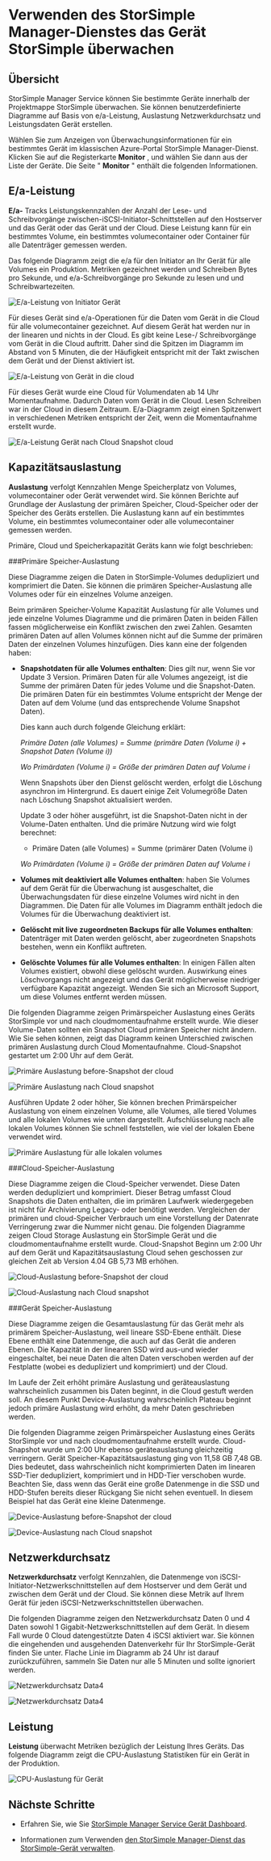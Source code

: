 <properties 
   pageTitle="StorSimple-Gerät überwachen | Microsoft Azure"
   description="Beschreibt, wie mit der StorSimple Manager-Dienst e/a-Leistung, Auslastung Netzwerkdurchsatz und Leistung überwachen."
   services="storsimple"
   documentationCenter="NA"
   authors="alkohli"
   manager="carmonm"
   editor="" />
<tags 
   ms.service="storsimple"
   ms.devlang="NA"
   ms.topic="article"
   ms.tgt_pltfrm="NA"
   ms.workload="TBD"
   ms.date="08/16/2016"
   ms.author="alkohli" />

# <a name="use-the-storsimple-manager-service-to-monitor-your-storsimple-device"></a>Verwenden des StorSimple Manager-Dienstes das Gerät StorSimple überwachen 

## <a name="overview"></a>Übersicht

StorSimple Manager Service können Sie bestimmte Geräte innerhalb der Projektmappe StorSimple überwachen. Sie können benutzerdefinierte Diagramme auf Basis von e/a-Leistung, Auslastung Netzwerkdurchsatz und Leistungsdaten Gerät erstellen. 

Wählen Sie zum Anzeigen von Überwachungsinformationen für ein bestimmtes Gerät im klassischen Azure-Portal StorSimple Manager-Dienst. Klicken Sie auf die Registerkarte **Monitor** , und wählen Sie dann aus der Liste der Geräte. Die Seite " **Monitor** " enthält die folgenden Informationen.

## <a name="io-performance"></a>E/a-Leistung 

**E/a-** Tracks Leistungskennzahlen der Anzahl der Lese- und Schreibvorgänge zwischen-iSCSI-Initiator-Schnittstellen auf den Hostserver und das Gerät oder das Gerät und der Cloud. Diese Leistung kann für ein bestimmtes Volume, ein bestimmtes volumecontainer oder Container für alle Datenträger gemessen werden.

Das folgende Diagramm zeigt die e/a für den Initiator an Ihr Gerät für alle Volumes ein Produktion. Metriken gezeichnet werden und Schreiben Bytes pro Sekunde, und e/a-Schreibvorgänge pro Sekunde zu lesen und und Schreibwartezeiten.

![E/a-Leistung von Initiator Gerät](./media/storsimple-monitor-device/StorSimple_IO_Performance_For_InitiatorTODevice_For_AllVolumesM.png)

Für dieses Gerät sind e/a-Operationen für die Daten vom Gerät in die Cloud für alle volumecontainer gezeichnet. Auf diesem Gerät hat werden nur in der linearen und nichts in der Cloud. Es gibt keine Lese-/ Schreibvorgänge vom Gerät in die Cloud auftritt. Daher sind die Spitzen im Diagramm im Abstand von 5 Minuten, die der Häufigkeit entspricht mit der Takt zwischen dem Gerät und der Dienst aktiviert ist. 

![E/a-Leistung von Gerät in die cloud](./media/storsimple-monitor-device/StorSimple_IO_Performance_For_DeviceTOCloud_For_AllVolumeContainersM.png)


Für dieses Gerät wurde eine Cloud für Volumendaten ab 14 Uhr Momentaufnahme. Dadurch Daten vom Gerät in die Cloud. Lesen Schreiben war in der Cloud in diesem Zeitraum. E/a-Diagramm zeigt einen Spitzenwert in verschiedenen Metriken entspricht der Zeit, wenn die Momentaufnahme erstellt wurde. 

![E/a-Leistung Gerät nach Cloud Snapshot cloud](./media/storsimple-monitor-device/StorSimple_IO_Performance_For_DeviceTOCloud_For_AllVolumeContainers2M.png)


## <a name="capacity-utilization"></a>Kapazitätsauslastung 

**Auslastung** verfolgt Kennzahlen Menge Speicherplatz von Volumes, volumecontainer oder Gerät verwendet wird. Sie können Berichte auf Grundlage der Auslastung der primären Speicher, Cloud-Speicher oder der Speicher des Geräts erstellen. Die Auslastung kann auf ein bestimmtes Volume, ein bestimmtes volumecontainer oder alle volumecontainer gemessen werden.


Primäre, Cloud und Speicherkapazität Geräts kann wie folgt beschrieben:

###<a name="primary-storage-capacity-utilization"></a>Primäre Speicher-Auslastung
 
Diese Diagramme zeigen die Daten in StorSimple-Volumes dedupliziert und komprimiert die Daten. Sie können die primären Speicher-Auslastung alle Volumes oder für ein einzelnes Volume anzeigen.

Beim primären Speicher-Volume Kapazität Auslastung für alle Volumes und jede einzelne Volumes Diagramme und die primären Daten in beiden Fällen fassen möglicherweise ein Konflikt zwischen den zwei Zahlen. Gesamten primären Daten auf allen Volumes können nicht auf die Summe der primären Daten der einzelnen Volumes hinzufügen. Dies kann eine der folgenden haben:

- **Snapshotdaten für alle Volumes enthalten**: Dies gilt nur, wenn Sie vor Update 3 Version. Primären Daten für alle Volumes angezeigt, ist die Summe der primären Daten für jedes Volume und die Snapshot-Daten. Die primären Daten für ein bestimmtes Volume entspricht der Menge der Daten auf dem Volume (und das entsprechende Volume Snapshot Daten).

    Dies kann auch durch folgende Gleichung erklärt:

    *Primäre Daten (alle Volumes) = Summe (primäre Daten (Volume i) + Snapshot Daten (Volume i))*
    
    *Wo Primärdaten (Volume i) = Größe der primären Daten auf Volume i*
 
    Wenn Snapshots über den Dienst gelöscht werden, erfolgt die Löschung asynchron im Hintergrund. Es dauert einige Zeit Volumegröße Daten nach Löschung Snapshot aktualisiert werden. 

    Update 3 oder höher ausgeführt, ist die Snapshot-Daten nicht in der Volume-Daten enthalten. Und die primäre Nutzung wird wie folgt berechnet:

    * Primäre Daten (alle Volumes) = Summe (primärer Daten (Volume i)
    
    *Wo Primärdaten (Volume i) = Größe der primären Daten auf Volume i*
 
- **Volumes mit deaktiviert alle Volumes enthalten**: haben Sie Volumes auf dem Gerät für die Überwachung ist ausgeschaltet, die Überwachungsdaten für diese einzelne Volumes wird nicht in den Diagrammen. Die Daten für alle Volumes im Diagramm enthält jedoch die Volumes für die Überwachung deaktiviert ist. 
 
- **Gelöscht mit live zugeordneten Backups für alle Volumes enthalten**: Datenträger mit Daten werden gelöscht, aber zugeordneten Snapshots bestehen, wenn ein Konflikt auftreten.

- **Gelöschte Volumes für alle Volumes enthalten**: In einigen Fällen alten Volumes existiert, obwohl diese gelöscht wurden. Auswirkung eines Löschvorgangs nicht angezeigt und das Gerät möglicherweise niedriger verfügbare Kapazität angezeigt. Wenden Sie sich an Microsoft Support, um diese Volumes entfernt werden müssen.

Die folgenden Diagramme zeigen Primärspeicher Auslastung eines Geräts StorSimple vor und nach cloudmomentaufnahme erstellt wurde. Wie dieser Volume-Daten sollten ein Snapshot Cloud primären Speicher nicht ändern. Wie Sie sehen können, zeigt das Diagramm keinen Unterschied zwischen primären Auslastung durch Cloud Momentaufnahme. Cloud-Snapshot gestartet um 2:00 Uhr auf dem Gerät.

![Primäre Auslastung before-Snapshot der cloud](./media/storsimple-monitor-device/StorSimple_PrimaryCapacityUtil_For_AllVolumes2M.png)

![Primäre Auslastung nach Cloud snapshot](./media/storsimple-monitor-device/StorSimple_PrimaryCapacityUtil_For_AllVolumes1M.png)

Ausführen Update 2 oder höher, Sie können brechen Primärspeicher Auslastung von einem einzelnen Volume, alle Volumes, alle tiered Volumes und alle lokalen Volumes wie unten dargestellt. Aufschlüsselung nach alle lokalen Volumes können Sie schnell feststellen, wie viel der lokalen Ebene verwendet wird.

![Primäre Auslastung für alle lokalen volumes](./media/storsimple-monitor-device/localvolumes.png)


###<a name="cloud-storage-capacity-utilization"></a>Cloud-Speicher-Auslastung

Diese Diagramme zeigen die Cloud-Speicher verwendet. Diese Daten werden dedupliziert und komprimiert. Dieser Betrag umfasst Cloud Snapshots die Daten enthalten, die im primären Laufwerk wiedergegeben ist nicht für Archivierung Legacy- oder benötigt werden. Vergleichen der primären und cloud-Speicher Verbrauch um eine Vorstellung der Datenrate Verringerung zwar die Nummer nicht genau. Die folgenden Diagramme zeigen Cloud Storage Auslastung ein StorSimple Gerät und die cloudmomentaufnahme erstellt wurde. Cloud-Snapshot Beginn um 2:00 Uhr auf dem Gerät und Kapazitätsauslastung Cloud sehen geschossen zur gleichen Zeit ab Version 4.04 GB 5,73 MB erhöhen.

![Cloud-Auslastung before-Snapshot der cloud](./media/storsimple-monitor-device/StorSimple_CloudCapacityUtil_For_AllVolumeContainers2M.png)

![Cloud-Auslastung nach Cloud snapshot](./media/storsimple-monitor-device/StorSimple_CloudCapacityUtil_For_AllVolumeContainers1M.png)


###<a name="device-storage-capacity-utilization"></a>Gerät Speicher-Auslastung

Diese Diagramme zeigen die Gesamtauslastung für das Gerät mehr als primärem Speicher-Auslastung, weil lineare SSD-Ebene enthält. Diese Ebene enthält eine Datenmenge, die auch auf das Gerät die anderen Ebenen. Die Kapazität in der linearen SSD wird aus-und wieder eingeschaltet, bei neue Daten die alten Daten verschoben werden auf der Festplatte (wobei es dedupliziert und komprimiert) und der Cloud.

Im Laufe der Zeit erhöht primäre Auslastung und geräteauslastung wahrscheinlich zusammen bis Daten beginnt, in die Cloud gestuft werden soll. An diesem Punkt Device-Auslastung wahrscheinlich Plateau beginnt jedoch primäre Auslastung wird erhöht, da mehr Daten geschrieben werden.

Die folgenden Diagramme zeigen Primärspeicher Auslastung eines Geräts StorSimple vor und nach cloudmomentaufnahme erstellt wurde. Cloud-Snapshot wurde um 2:00 Uhr ebenso geräteauslastung gleichzeitig verringern. Gerät Speicher-Kapazitätsauslastung ging von 11,58 GB 7,48 GB. Dies bedeutet, dass wahrscheinlich nicht komprimierten Daten im linearen SSD-Tier dedupliziert, komprimiert und in HDD-Tier verschoben wurde. Beachten Sie, dass wenn das Gerät eine große Datenmenge in die SSD und HDD-Stufen bereits dieser Rückgang Sie nicht sehen eventuell. In diesem Beispiel hat das Gerät eine kleine Datenmenge.

![Device-Auslastung before-Snapshot der cloud](./media/storsimple-monitor-device/StorSimple_DeviceCapacityUtil2M.png)

![Device-Auslastung nach Cloud snapshot](./media/storsimple-monitor-device/StorSimple_DeviceCapacityUtil1M.png)


## <a name="network-throughput"></a>Netzwerkdurchsatz

**Netzwerkdurchsatz** verfolgt Kennzahlen, die Datenmenge von iSCSI-Initiator-Netzwerkschnittstellen auf dem Hostserver und dem Gerät und zwischen dem Gerät und der Cloud. Sie können diese Metrik auf Ihrem Gerät für jeden iSCSI-Netzwerkschnittstellen überwachen.

Die folgenden Diagramme zeigen den Netzwerkdurchsatz Daten 0 und 4 Daten sowohl 1 Gigabit-Netzwerkschnittstellen auf dem Gerät. In diesem Fall wurde 0 Cloud datengestützte Daten 4 iSCSI aktiviert war. Sie können die eingehenden und ausgehenden Datenverkehr für Ihr StorSimple-Gerät finden Sie unter. Flache Linie im Diagramm ab 24 Uhr ist darauf zurückzuführen, sammeln Sie Daten nur alle 5 Minuten und sollte ignoriert werden. 

![Netzwerkdurchsatz Data4](./media/storsimple-monitor-device/StorSimple_NetworkThroughput_Data0M.png)

![Netzwerkdurchsatz Data4](./media/storsimple-monitor-device/StorSimple_NetworkThroughput_Data4M.png)


## <a name="device-performance"></a>Leistung 

**Leistung** überwacht Metriken bezüglich der Leistung Ihres Geräts. Das folgende Diagramm zeigt die CPU-Auslastung Statistiken für ein Gerät in der Produktion.

![CPU-Auslastung für Gerät](./media/storsimple-monitor-device/StorSimple_DeviceMonitor_DevicePerformance1M.png)

## <a name="next-steps"></a>Nächste Schritte

- Erfahren Sie, wie Sie [StorSimple Manager Service Gerät Dashboard](storsimple-device-dashboard.md).

- Informationen zum Verwenden [den StorSimple Manager-Dienst das StorSimple-Gerät verwalten](storsimple-manager-service-administration.md).

